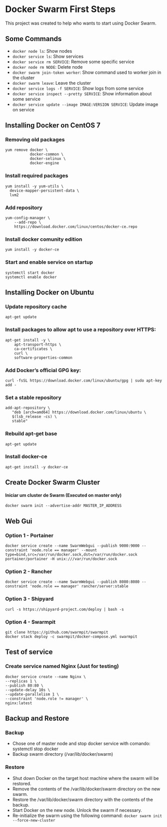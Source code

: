 # Docker Swarm First Steps

This project was created to help who wants to start using Docker Swarm.

<!-- ## Labs: 

- Testar acesso direto pelo IP dos workers
	Resultado: Acesso funciona sem precisar ir pelo master
- Testar acesso por IP de um worker que nao tem o container do serviço
	Resultado: Independente de qual worker for acessado, o acesso é redirecionado para o worker correto
- Deletar a interface web e reinstalar pra ver se perde conf
	Resultado: Nenhuma configuraçao do cluster de Swarm foi perdida
- Tentar expor novas portas após a criação do serviço
	Resultado: As novas portas são expostas sem interrupçao do serviço
- Queda do master
	Resultado: Cluster continua funcionando em caso de queda do nó master. Só não é possível fazer nenhuma alteração no cluster.
- Queda de container de um serviço qualquer
	Resultado: Automaticamente um novo container é iniciado para o serviço
- Testar backup
- Simular perda do nó master (todos) e testar o restore em um servidor master novo -->

## Some Commands

- `docker node ls`: Show nodes
- `docker service ls`: Show services
- `docker service rm SERVICE`: Remove some specific service
- `docker node rm NODE`: Delete node
- `docker swarm join-token worker`: Show command used to worker join in the cluster
- `docker swarm leave`: Leave the cluster
- `docker service logs -f SERVICE`: Show logs from some service
- `docker service inspect --pretty SERVICE`: Show information about some service
- `docker service update --image IMAGE:VERSION SERVICE`: Update image on service

## Installing Docker on CentOS 7

### Removing old packages 
```
yum remove docker \
           docker-common \
           docker-selinux \
           docker-engine
```

### Install required packages
```
yum install -y yum-utils \
  device-mapper-persistent-data \
  lvm2
```

### Add repository
```
yum-config-manager \
    --add-repo \
    https://download.docker.com/linux/centos/docker-ce.repo
```

### Install docker comunity edition
```
yum install -y docker-ce
```

### Start and enable service on startup
```
systemctl start docker
systemctl enable docker
```

## Installing Docker on Ubuntu

### Update repository cache
```
apt-get update
```

### Install packages to allow apt to use a repository over HTTPS:
```
apt-get install -y \
    apt-transport-https \
    ca-certificates \
    curl \
    software-properties-common
```

### Add Docker’s official GPG key:
```
curl -fsSL https://download.docker.com/linux/ubuntu/gpg | sudo apt-key add -
```

### Set a stable repository
```
add-apt-repository \
   "deb [arch=amd64] https://download.docker.com/linux/ubuntu \
   $(lsb_release -cs) \
   stable"
```

### Rebuild apt-get base
```
apt-get update
```

### Install docker-ce
```
apt-get install -y docker-ce
```

## Create Docker Swarm Cluster

#### Iniciar um cluster de Swarm (Executed on master only)
```
docker swarm init --advertise-addr MASTER_IP_ADDRESS
```

## Web Gui

### Option 1 - Portainer
```
docker service create --name SwarmWebgui --publish 9000:9000 --constraint 'node.role == manager' --mount type=bind,src=/var/run/docker.sock,dst=/var/run/docker.sock portainer/portainer -H unix:///var/run/docker.sock
```

### Option 2 - Rancher
```
docker service create --name SwarmWebgui --publish 8080:8080 --constraint 'node.role == manager' rancher/server:stable
```

### Option 3 - Shipyard
```
curl -s https://shipyard-project.com/deploy | bash -s
```

### Option 4 - Swarmpit
```
git clone https://github.com/swarmpit/swarmpit
docker stack deploy -c swarmpit/docker-compose.yml swarmpit
```

## Test of service

### Create service named Nginx (Just for testing)
```
docker service create --name Nginx \
--replicas 1 \
--publish 80:80 \
--update-delay 10s \
--update-parallelism 1 \
--constraint 'node.role != manager' \
nginx:latest
```

## Backup and Restore

### Backup

- Chose one of master node and stop docker service with comando: systemctl stop docker
- Backup swarm directory (/var/lib/docker/swarm)

### Restore

- Shut down Docker on the target host machine where the swarm will be restored.
- Remove the contents of the /var/lib/docker/swarm directory on the new swarm.
- Restore the /var/lib/docker/swarm directory with the contents of the backup.
- Start Docker on the new node. Unlock the swarm if necessary. 
- Re-initialize the swarm using the following command: `docker swarm init --force-new-cluster`
<!-- - Restart Docker service with command: `systemctl restart docker` -->


